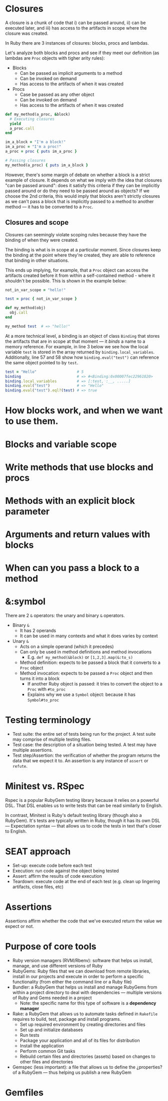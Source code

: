 # Closures

A closure is a chunk of code that i) can be passed around, ii) can be executed later, and iii) has access to the artifacts in scope where the closure was created.

In Ruby there are 3 instances of closures: blocks, procs and lambdas.

Let's analyze both blocks and procs and see if they meet our definition (as lambdas are `Proc` objects with tigher arity rules):
- Blocks
  - Can be passed as implicit arguments to a method
  - Can be invoked on demand
  - Has access to the artifacts of when it was created
- Procs
  - Case be passed as any other object
  - Can be invoked on demand
  - Has access to the artifacts of when it was created

```ruby
def my_method(a_proc, &block)
  # Executing closures
  yield
  a_proc.call
end

im_a_block = "I'm a block!"
im_a_proc = "I'm a proc!"
a_proc = proc { puts im_a_proc }

# Passing closures
my_method(a_proc) { puts im_a_block }
```

However, there's some margin of debate on whether a block is a strict example of closure. It depends on what we imply with the idea that closures "can be passed around": does it satisfy this criteria if they can be implicitly passed around or do they need to be passed around as objects? If we choose the 2nd criteria, this would imply that blocks aren't strictly closures as we can't pass a block that is implicitly passed to a method to another method — it has to be converted to a `Proc`.


## Closures and scope

Closures can seemingly violate scoping rules because they have the binding of when they were created.

The binding is what is in scope at a particular moment. Since closures keep the binding at the point where they're created, they are able to reference that binding in other situations.

This ends up implying, for example, that a `Proc` object can access the artifacts created before it from within a self-contained method - where it shouldn't be possible. This is shown in the example below:

```ruby
not_in_var_scope = "hello!"

test = proc { not_in_var_scope }

def my_method(obj)
  obj.call
end

my_method test  # => "hello!"
```

At a more technical level, a binding is an object of class `Binding` that stores the artifacts that are in scope at that moment — it *binds* a name to a memory reference. For example, in line 3 below we see how the local variable `test` is stored in the array returned by `binding.local_variables`. Additionally, line 57 and 58 show how `binding.eval("test")` can reference the same object pointed to by `test`.
```ruby
test = "Hello"                  # 5
binding                         # => #<Binding:0x00007fec22961020>
binding.local_variables         # => [:test, :__, .....]
binding.eval("test")            # => "Hello"
binding.eval("test").eql?(test) # => true
```

# How blocks work, and when we want to use them.
# Blocks and variable scope
# Write methods that use blocks and procs
# Methods with an explicit block parameter
# Arguments and return values with blocks
# When can you pass a block to a method
# &:symbol

There are 2 `&` operators: the unary and binary `&` operators.
- Binary `&`
  - It has 2 operands
  - It can be used in many contexts and what it does varies by context
- Unary `&`
  - Acts on a simple operand (which it precedes)
  - Can only be used in method definitions and method invocations
    - E.g. `def my_method(&block)` or `[1,2,3].map(&:to_s)`
  - Method definition: expects to be passed a block that it converts to a `Proc` object
  - Method invocation: expects to be passed a `Proc` object and then turns it into a block
    - If another Ruby object is passed: it tries to convert the object to a `Proc` with `#to_proc`
    - Explains why we use a `Symbol` object: because it has `Symbol#to_proc`

# Testing terminology
- Test suite: the entire set of tests being run for the project. A test suite may comprise of multiple testing files.
- Test case: the description of a situation being tested. A test may have multiple assertions.
- Test step/Assertion: the verification of whether the program returns the data that we expect it to. An assertion is any instance of `assert` or `refute`.

# Minitest vs. RSpec

Rspec is a popular RubyGem testing library because it relies on a powerful DSL. That DSL enables us to write tests that can be read similarly to English.

In contrast, Minitest is Ruby's default testing library (though also a RubyGem). It's tests are typically written in Ruby, though it has its own DSL — Expectation syntax — that allows us to code the tests in text that's closer to English.

# SEAT approach

- Set-up: execute code before each test
- Execution: run code against the object being tested
- Assert: affirm the results of code execution
- Teardown: execute code at the end of each test (e.g. clean up lingering artifacts, close files, etc)

# Assertions
Assertions affirm whether the code that we've executed return the value we expect or not.

# Purpose of core tools
- Ruby version managers (RVM/Rbenv): software that helps us install, manage, and use different versions of Ruby
- RubyGems: Ruby files that we can download from remote libraries, install in our projects and execute in order to perform a specific functionality (from either the command line or a Ruby file)
- Bundler: a RubyGem that helps us install and manage RubyGems from within a project directory to deal with dependencies — multiple versions of Ruby and Gems needed in a project
  - Note: the specific name for this type of software is a **dependency manager**
- Rake: a RubyGem that allows us to automate tasks defined in `Rakefile` requires to build, test, package and install programs.
  - Set up required environment by creating directories and files
  - Set up and initialize databases
  - Run tests
  - Package your application and all of its files for distribution
  - Install the application
  - Perform common Git tasks
  - Rebuild certain files and directories (assets) based on changes to other files and directories
- Gemspec (less important): a file that allows us to define the ¿properties? of a RubyGem — thus helping us publish a new RubyGem
# Gemfiles